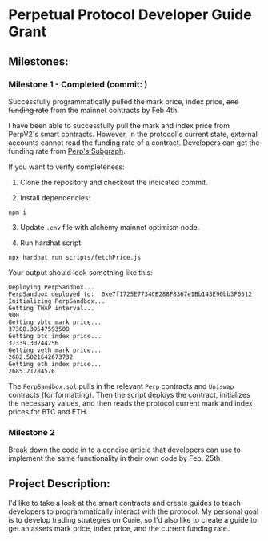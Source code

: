 # Perpetual Protocol Developer Guide Grant

## Milestones:  

### Milestone 1 - Completed (commit: )

Successfully programmatically pulled the mark price, index price, ~~and funding rate~~ from the mainnet contracts by Feb 4th.

I have been able to successfully pull the mark and index price from PerpV2's smart contracts. However, in the protocol's current state, external accounts cannot read the funding rate of a contract. Developers can get the funding rate from [Perp's Subgraph](https://thegraph.com/hosted-service/subgraph/perpetual-protocol/perpetual-v2-optimism?query=List%20FundingUpdateds).

If you want to verify completeness:

1. Clone the repository and checkout the indicated commit.

2. Install dependencies:

```
npm i
```

3. Update `.env` file with alchemy mainnet optimism node.

4. Run hardhat script:

```
npx hardhat run scripts/fetchPrice.js
```

Your output should look something like this:

```
Deploying PerpSandbox...
PerpSandbox deployed to:  0xe7f1725E7734CE288F8367e1Bb143E90bb3F0512
Initializing PerpSandbox...
Getting TWAP interval...
900
Getting vbtc mark price...
37308.39547593508
Getting btc index price...
37339.30244256
Getting veth mark price...
2682.5021642673732
Getting eth index price...
2685.21784576
```

The `PerpSandbox.sol` pulls in the relevant `Perp` contracts and `Uniswap` contracts (for formatting). Then the script deploys the contract, initializes the necessary values, and then reads the protocol current mark and index prices for BTC and ETH.

### Milestone 2

Break down the code in to a concise article that developers can use to implement the same functionality in their own code by Feb. 25th

## Project Description: 

I'd like to take a look at the smart contracts and create guides to teach developers to programmatically interact with the protocol. My personal goal is to develop trading strategies on Curie, so I'd also like to create a guide to get an assets mark price, index price, and the current funding rate.


